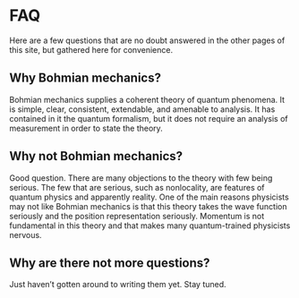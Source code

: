 # FAQ

Here are a few questions that are no doubt answered in the other pages of this site, but gathered here for convenience.

## Why Bohmian mechanics?

Bohmian mechanics supplies a coherent theory of quantum phenomena. It is simple, clear, consistent, extendable, and amenable to analysis. It has contained in it the quantum formalism, but it does not require an analysis of measurement in order to state the theory.


## Why not Bohmian mechanics?

Good question. There are many objections to the theory with few being serious. The few that are serious, such as nonlocality, are features of quantum physics and apparently reality. One of the main reasons physicists may not like Bohmian mechanics is that this theory takes the wave function seriously and the position representation seriously. Momentum is not fundamental in this theory and that makes many quantum-trained physicists nervous.

## Why are there not more questions?

Just haven’t gotten around to writing them yet. Stay tuned.
